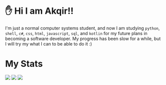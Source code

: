 # ✋ __Hi I am Akqir!!__
I'm just a normal computer systems student, and now I am studying `python`, `shell`, `c#`, `css`, `html`, `javascript`, `sql`, and `kotlin` for my future plans in becoming a software developer. My progress has been slow for a while, but I will try my what I can to be able to do it :)

# My Stats

![](http://github-profile-summary-cards.vercel.app/api/cards/repos-per-language?username=aKqir24&theme=github_dark) ![](http://github-profile-summary-cards.vercel.app/api/cards/stats?username=aKqir24&theme=github_dark)
![](http://github-profile-summary-cards.vercel.app/api/cards/profile-details?username=aKqir24&theme=github_dark)
